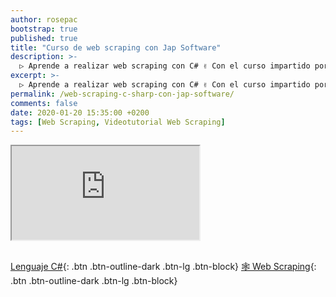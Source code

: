 ```yaml
---
author: rosepac
bootstrap: true
published: true
title: "Curso de web scraping con Jap Software"
description: >-
  ▷ Aprende a realizar web scraping con C# ✌️ Con el curso impartido por Jap Software
excerpt: >-
  ▷ Aprende a realizar web scraping con C# ✌️ Con el curso impartido por Jap Software
permalink: /web-scraping-c-sharp-con-jap-software/
comments: false
date: 2020-01-20 15:35:00 +0200
tags: [Web Scraping, Videotutorial Web Scraping]
---
```


<div class="embed-responsive embed-responsive-16by9">
  <iframe class="embed-responsive-item" src="https://www.youtube-nocookie.com/embed/videoseries?list=PLLJJqiFt6VPppXHa0llA3HjpKxAhxhXzN" allowfullscreen></iframe>
</div><br/>

[<i class="far fa-window-maximize"></i> Lenguaje C#](/cursos-tecnologia/#c-c-c){: .btn .btn-outline-dark .btn-lg .btn-block}
[🕸 Web Scraping](/cursos-tecnologia/#web-scraping-){: .btn .btn-outline-dark .btn-lg .btn-block}